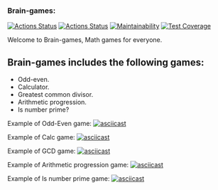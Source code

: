 ### Brain-games:
[![Actions Status](https://github.com/skymagenta/python-project-lvl1/workflows/hexlet-check/badge.svg)](https://github.com/skymagenta/python-project-lvl1/actions)
[![Actions Status](https://github.com/skymagenta/python-project-lvl1/workflows/lint-checks/badge.svg)](https://github.com/skymagenta/python-project-lvl1/actions/workflows/lint-check.yml)
[![Maintainability](https://api.codeclimate.com/v1/badges/a99a88d28ad37a79dbf6/maintainability)](https://codeclimate.com/github/skymagenta/python-project-lvl1/maintainability)
[![Test Coverage](https://api.codeclimate.com/v1/badges/a99a88d28ad37a79dbf6/test_coverage)](https://codeclimate.com/github/skymagenta/python-project-lvl1/test_coverage)

Welcome to Brain-games, Math games for everyone.
## Brain-games includes the following games:
* Odd-even.
* Calculator.
* Greatest common divisor.
* Arithmetic progression.
* Is number prime?

Example of Odd-Even game:
[![asciicast](https://asciinema.org/a/Y8WyF0bbzi3WMVsNakxCtYQc2.svg)](https://asciinema.org/a/Y8WyF0bbzi3WMVsNakxCtYQc2)

Example of Calc game:
[![asciicast](https://asciinema.org/a/QgDKdlOnNmy2BmB0LJMAtreet.svg)](https://asciinema.org/a/QgDKdlOnNmy2BmB0LJMAtreet)

Example of GCD game:
[![asciicast](https://asciinema.org/a/xIM49HPohgNbwOEXJokGzwBTt.svg)](https://asciinema.org/a/xIM49HPohgNbwOEXJokGzwBTt)

Example of Arithmetic progression game:
[![asciicast](https://asciinema.org/a/FozdmdK4vr4kEC7tNHs1wkcid.svg)](https://asciinema.org/a/FozdmdK4vr4kEC7tNHs1wkcid)

Example of Is number prime game:
[![asciicast](https://asciinema.org/a/MHg5a68KqP0NdGGJ3lJZY9ZRO.svg)](https://asciinema.org/a/MHg5a68KqP0NdGGJ3lJZY9ZRO)